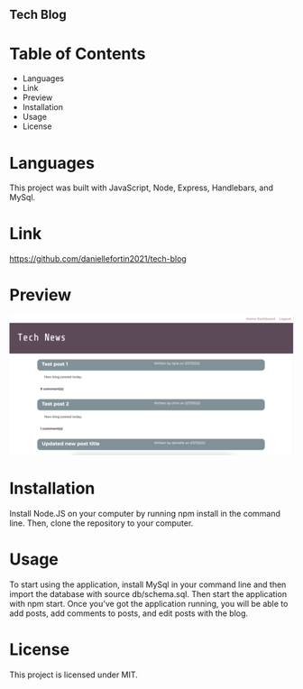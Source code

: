## Tech Blog

# Table of Contents
* Languages
* Link
* Preview
* Installation
* Usage
* License

# Languages
This project was built with JavaScript, Node, Express, Handlebars, and MySql.

# Link
https://github.com/daniellefortin2021/tech-blog

# Preview 
![screenshot of tech blog website](./public/assets/tech-blog-screenshot.png)

# Installation
Install Node.JS on your computer by running npm install in the command line. Then, clone the repository to your computer.

# Usage
To start using the application, install MySql in your command line and then import the database with source db/schema.sql. Then start the application with npm start. Once you've got the application running, you will be able to add posts, add comments to posts, and edit posts with the blog.

# License 
This project is licensed under MIT.

